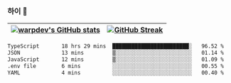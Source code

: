 
### 하이 👋
[![warpdev's GitHub stats](https://github-readme-stats.vercel.app/api?username=warpdev&show_icons=true&theme=vue-dark)](#) |[![GitHub Streak](https://github-readme-streak-stats.herokuapp.com/?user=warpdev&theme=dark)](#)
--- | --- |
<!--START_SECTION:waka-->

```txt
TypeScript       18 hrs 29 mins  ████████████████████████░   96.52 %
JSON             13 mins         ▒░░░░░░░░░░░░░░░░░░░░░░░░   01.14 %
JavaScript       12 mins         ▒░░░░░░░░░░░░░░░░░░░░░░░░   01.09 %
.env file        6 mins          ░░░░░░░░░░░░░░░░░░░░░░░░░   00.55 %
YAML             4 mins          ░░░░░░░░░░░░░░░░░░░░░░░░░   00.40 %
```

<!--END_SECTION:waka-->

<!--
**warpdev/warpdev** is a ✨ _special_ ✨ repository because its `README.md` (this file) appears on your GitHub profile.

Here are some ideas to get you started:

- 🔭 I’m currently working on ...
- 🌱 I’m currently learning ...
- 👯 I’m looking to collaborate on ...
- 🤔 I’m looking for help with ...
- 💬 Ask me about ...
- 📫 How to reach me: ...
- 😄 Pronouns: ...
- ⚡ Fun fact: ...
-->
